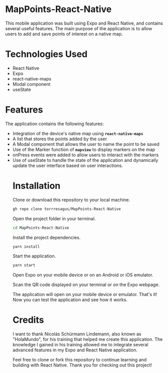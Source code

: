 # MapPoints-React-Native
This mobile application was built using Expo and React Native, and contains several useful features. The main purpose of the application is to allow users to add and save points of interest on a native map.

# Technologies Used
<ul>
<li>React Native</li>
<li>Expo</li>
<li>react-native-maps</li>
<li>Modal component</li>
<li>useState</li>
</ul>

# Features
The application contains the following features:
<ul>
<li>Integration of the device's native map using <b><code>react-native-maps</code></b></li>
<li>A list that stores the points added by the user</li>
<li>A Modal component that allows the user to name the point to be saved</li>
<li>Use of the Marker function of <b><code>mapview</code></b> to display markers on the map</li>
<li>onPress events were added to allow users to interact with the markers</li>
<li>Use of useState to handle the state of the application and dynamically update the user interface based on user interactions.</li>

# Installation
Clone or download this repository to your local machine.

```sh
gh repo clone torrresagus/MapPoints-React-Native
```

Open the project folder in your terminal.
```sh
cd MapPoints-React-Native
```
Install the project dependencies.
```sh
yarn install
```

Start the application.
```sh
yarn start
```
Open Expo on your mobile device or on an Android or iOS emulator.

Scan the QR code displayed on your terminal or on the Expo webpage.

The application will open on your mobile device or emulator.
That's it! Now you can test the application and see how it works.

# Credits
I want to thank Nicolás Schürmann Lindemann, also known as "HolaMundo", for his training that helped me create this application. The knowledge I gained in his training allowed me to integrate several advanced features in my Expo and React Native application.

Feel free to clone or fork this repository to continue learning and building with React Native. Thank you for checking out this project!




